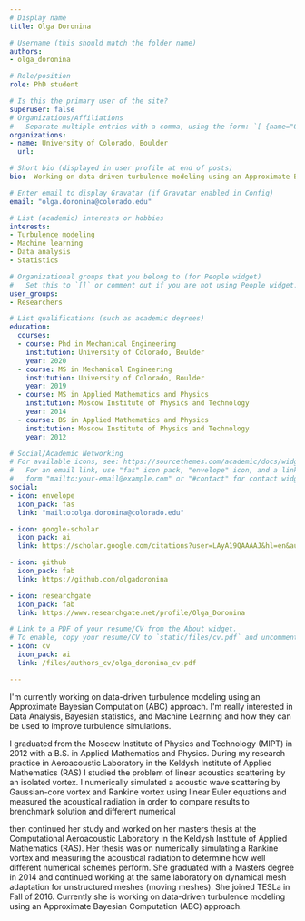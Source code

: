 ```yaml
---
# Display name
title: Olga Doronina

# Username (this should match the folder name)
authors:
- olga_doronina

# Role/position
role: PhD student

# Is this the primary user of the site?
superuser: false
# Organizations/Affiliations
#   Separate multiple entries with a comma, using the form: `[ {name="Org1", url=""}, {name="Org2", url=""} ]`.
organizations:
- name: University of Colorado, Boulder
  url:

# Short bio (displayed in user profile at end of posts)
bio:  Working on data-driven turbulence modeling using an Approximate Bayesian Computation (ABC) approach.

# Enter email to display Gravatar (if Gravatar enabled in Config)
email: "olga.doronina@colorado.edu"

# List (academic) interests or hobbies
interests:
- Turbulence modeling
- Machine learning
- Data analysis
- Statistics

# Organizational groups that you belong to (for People widget)
#   Set this to `[]` or comment out if you are not using People widget.
user_groups:
- Researchers

# List qualifications (such as academic degrees)
education:
  courses:
  - course: Phd in Mechanical Engineering
    institution: University of Colorado, Boulder
    year: 2020
  - course: MS in Mechanical Engineering
    institution: University of Colorado, Boulder
    year: 2019
  - course: MS in Applied Mathematics and Physics
    institution: Moscow Institute of Physics and Technology
    year: 2014
  - course: BS in Applied Mathematics and Physics
    institution: Moscow Institute of Physics and Technology
    year: 2012

# Social/Academic Networking
# For available icons, see: https://sourcethemes.com/academic/docs/widgets/#icons
#   For an email link, use "fas" icon pack, "envelope" icon, and a link in the
#   form "mailto:your-email@example.com" or "#contact" for contact widget.
social:
- icon: envelope
  icon_pack: fas
  link: "mailto:olga.doronina@colorado.edu"

- icon: google-scholar
  icon_pack: ai
  link: https://scholar.google.com/citations?user=LAyA19QAAAAJ&hl=en&authuser=1

- icon: github
  icon_pack: fab
  link: https://github.com/olgadoronina

- icon: researchgate
  icon_pack: fab
  link: https://www.researchgate.net/profile/Olga_Doronina

# Link to a PDF of your resume/CV from the About widget.
# To enable, copy your resume/CV to `static/files/cv.pdf` and uncomment the lines below.  
- icon: cv
  icon_pack: ai
  link: /files/authors_cv/olga_doronina_cv.pdf

---
```

 I'm currently working on data-driven turbulence modeling using an Approximate Bayesian Computation (ABC) approach. 
 I'm really interested in Data Analysis, Bayesian statistics, and Machine Learning and how they can be used to 
 improve turbulence simulations.  
 
 I graduated from the Moscow Institute of Physics and Technology (MIPT) in 2012 with a B.S. in Applied 
 Mathematics and Physics. During my research practice in Aeroacoustic Laboratory in the Keldysh Institute of 
 Applied Mathematics (RAS) I studied the problem of linear acoustics scattering by an isolated vortex. 
 I numerically simulated a acoustic wave scattering by Gaussian-core vortex and Rankine vortex using linear Euler 
 equations and measured the acoustical radiation in order to compare results to brenchmark solution and different numerical 
 
 then continued her study and worked on her masters thesis at the Computational 
 Aeroacoustic Laboratory in the Keldysh Institute of Applied Mathematics (RAS). Her thesis was on numerically 
 simulating a Rankine vortex and measuring the acoustical radiation to determine how well different numerical 
 schemes perform. She graduated with a Masters degree in 2014 and continued working at the same laboratory 
 on dynamical mesh adaptation for unstructured meshes (moving meshes). She joined TESLa in Fall of 2016. 
 Currently she is working on data-driven turbulence modeling using an Approximate Bayesian Computation (ABC) approach.
